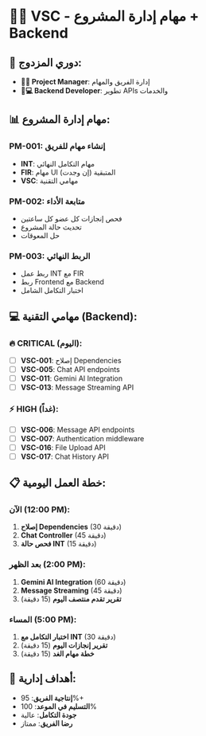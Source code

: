 # 👨💼 VSC - مهام إدارة المشروع + Backend

## 🎯 **دوري المزدوج:**
- **👨💼 Project Manager**: إدارة الفريق والمهام
- **👨💻 Backend Developer**: تطوير APIs والخدمات

## 📊 **مهام إدارة المشروع:**

### **PM-001: إنشاء مهام للفريق**
- **INT**: مهام التكامل النهائي
- **FIR**: مهام UI المتبقية (إن وجدت)
- **VSC**: مهامي التقنية

### **PM-002: متابعة الأداء**
- فحص إنجازات كل عضو كل ساعتين
- تحديث حالة المشروع
- حل المعوقات

### **PM-003: الربط النهائي**
- ربط عمل INT مع FIR
- ربط Frontend مع Backend
- اختبار التكامل الشامل

## 💻 **مهامي التقنية (Backend):**

### 🔥 **CRITICAL (اليوم):**
- [ ] **VSC-001**: إصلاح Dependencies
- [ ] **VSC-005**: Chat API endpoints
- [ ] **VSC-011**: Gemini AI Integration
- [ ] **VSC-013**: Message Streaming API

### ⚡ **HIGH (غداً):**
- [ ] **VSC-006**: Message API endpoints
- [ ] **VSC-007**: Authentication middleware
- [ ] **VSC-016**: File Upload API
- [ ] **VSC-017**: Chat History API

## 📋 **خطة العمل اليومية:**

### **الآن (12:00 PM):**
1. **إصلاح Dependencies** (30 دقيقة)
2. **Chat Controller** (45 دقيقة)
3. **فحص حالة INT** (15 دقيقة)

### **بعد الظهر (2:00 PM):**
1. **Gemini AI Integration** (60 دقيقة)
2. **Message Streaming** (45 دقيقة)
3. **تقرير تقدم منتصف اليوم** (15 دقيقة)

### **المساء (5:00 PM):**
1. **اختبار التكامل مع INT** (30 دقيقة)
2. **تقرير إنجازات اليوم** (15 دقيقة)
3. **خطة مهام الغد** (15 دقيقة)

## 🎯 **أهداف إدارية:**
- **إنتاجية الفريق**: 95%+
- **التسليم في الموعد**: 100%
- **جودة التكامل**: عالية
- **رضا الفريق**: ممتاز